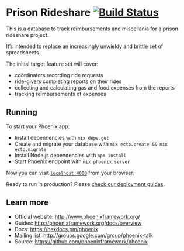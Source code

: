 # Prison Rideshare [![Build Status](https://travis-ci.org/backspace/prison-rideshare.svg?branch=primary)](https://travis-ci.org/backspace/prison-rideshare)

This is a database to track reïmbursements and miscellania for a prison rideshare project.

It’s intended to replace an increasingly unwieldy and brittle set of spreadsheets.

The initial target feature set will cover:
* coördinators recording ride requests
* ride-givers completing reports on their rides
* collecting and calculating gas and food expenses from the reports
* tracking reïmbursements of expenses

## Running

To start your Phoenix app:

  * Install dependencies with `mix deps.get`
  * Create and migrate your database with `mix ecto.create && mix ecto.migrate`
  * Install Node.js dependencies with `npm install`
  * Start Phoenix endpoint with `mix phoenix.server`

Now you can visit [`localhost:4000`](http://localhost:4000) from your browser.

Ready to run in production? Please [check our deployment guides](http://www.phoenixframework.org/docs/deployment).

## Learn more

  * Official website: http://www.phoenixframework.org/
  * Guides: http://phoenixframework.org/docs/overview
  * Docs: https://hexdocs.pm/phoenix
  * Mailing list: http://groups.google.com/group/phoenix-talk
  * Source: https://github.com/phoenixframework/phoenix
